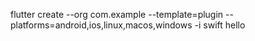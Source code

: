 
flutter create --org com.example --template=plugin --platforms=android,ios,linux,macos,windows -i swift hello
